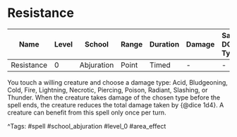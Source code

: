 # Resistance

| Name | Level | School | Range | Duration | Damage | Save DC & Type |
|------|-------|--------|-------|----------|--------|----------------|
| Resistance | 0 | Abjuration | Point | Timed | - | - |

You touch a willing creature and choose a damage type: Acid, Bludgeoning, Cold, Fire, Lightning, Necrotic, Piercing, Poison, Radiant, Slashing, or Thunder. When the creature takes damage of the chosen type before the spell ends, the creature reduces the total damage taken by {@dice 1d4}. A creature can benefit from this spell only once per turn.

^Tags: #spell #school_abjuration #level_0 #area_effect